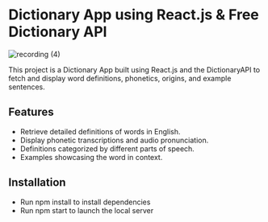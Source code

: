 # Dictionary App using React.js & Free Dictionary API

![recording (4)](https://github.com/sreya-satheesh/dictionary-app/assets/168891722/456dd65b-d09f-47ec-9d1b-386538aba37d)

This project is a Dictionary App built using React.js and the DictionaryAPI to fetch and display word definitions, phonetics, origins, and example sentences.

## Features

- Retrieve detailed definitions of words in English.
- Display phonetic transcriptions and audio pronunciation.
- Definitions categorized by different parts of speech.
- Examples showcasing the word in context.

## Installation

- Run npm install to install dependencies
- Run npm start to launch the local server
